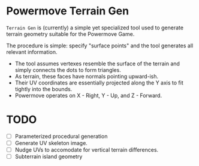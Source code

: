 # Powermove Terrain Gen
`Terrain Gen` is (currently) a simple yet specialized tool used to generate terrain geometry suitable for the Powermove Game.

The procedure is simple: specify "surface points" and the tool generates all relevant information.

- The tool assumes vertexes resemble the surface of the terrain and simply connects the dots to form triangles.
- As terrain, these faces have normals pointing upward-ish.
- Their UV coordinates are essentially projected along the Y axis to fit tightly into the bounds.
- Powermove operates on X - Right, Y - Up, and Z - Forward.

# TODO
- [ ] Parameterized procedural generation
- [ ] Generate UV skeleton image.
- [ ] Nudge UVs to accomodate for vertical terrain differences.
- [ ] Subterrain island geometry
